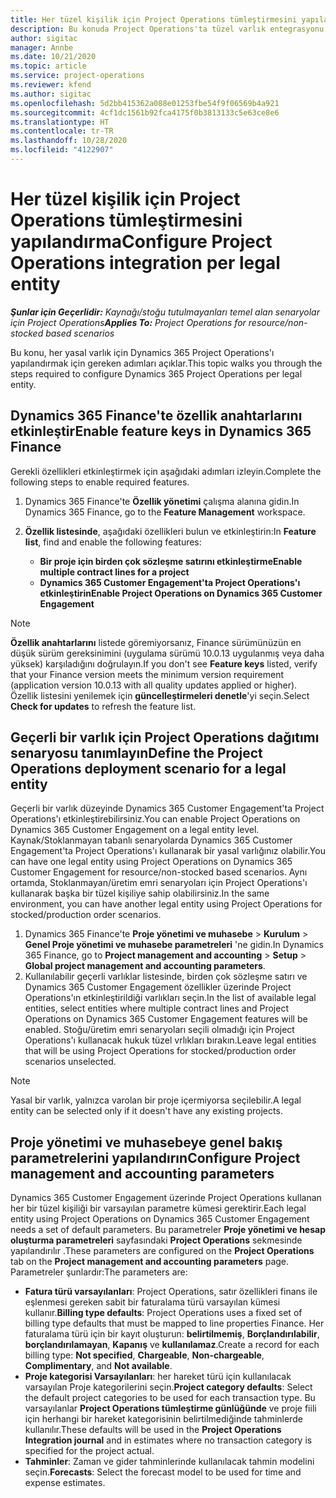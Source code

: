 ```yaml
---
title: Her tüzel kişilik için Project Operations tümleştirmesini yapılandırma
description: Bu konuda Project Operations'ta tüzel varlık entegrasyonu ayarlama hakkında bilgi sağlanır.
author: sigitac
manager: Annbe
ms.date: 10/21/2020
ms.topic: article
ms.service: project-operations
ms.reviewer: kfend
ms.author: sigitac
ms.openlocfilehash: 5d2bb415362a088e01253fbe54f9f06569b4a921
ms.sourcegitcommit: 4cf1dc1561b92fca4175f0b3813133c5e63ce8e6
ms.translationtype: HT
ms.contentlocale: tr-TR
ms.lasthandoff: 10/28/2020
ms.locfileid: "4122907"
---
```

# <a name="configure-project-operations-integration-per-legal-entity"></a><span data-ttu-id="baad7-103">Her tüzel kişilik için Project Operations tümleştirmesini yapılandırma</span><span class="sxs-lookup"><span data-stu-id="baad7-103">Configure Project Operations integration per legal entity</span></span> 

<span data-ttu-id="baad7-104">_**Şunlar için Geçerlidir:** Kaynağı/stoğu tutulmayanları temel alan senaryolar için Project Operations_</span><span class="sxs-lookup"><span data-stu-id="baad7-104">_**Applies To:** Project Operations for resource/non-stocked based scenarios_</span></span>

<span data-ttu-id="baad7-105">Bu konu, her yasal varlık için Dynamics 365 Project Operations'ı yapılandırmak için gereken adımları açıklar.</span><span class="sxs-lookup"><span data-stu-id="baad7-105">This topic walks you through the steps required to configure Dynamics 365 Project Operations per legal entity.</span></span>

## <a name="enable-feature-keys-in-dynamics-365-finance"></a><span data-ttu-id="baad7-106">Dynamics 365 Finance'te özellik anahtarlarını etkinleştir</span><span class="sxs-lookup"><span data-stu-id="baad7-106">Enable feature keys in Dynamics 365 Finance</span></span>

<span data-ttu-id="baad7-107">Gerekli özellikleri etkinleştirmek için aşağıdaki adımları izleyin.</span><span class="sxs-lookup"><span data-stu-id="baad7-107">Complete the following steps to enable required features.</span></span>

1. <span data-ttu-id="baad7-108">Dynamics 365 Finance'te **Özellik yönetimi** çalışma alanına gidin.</span><span class="sxs-lookup"><span data-stu-id="baad7-108">In Dynamics 365 Finance, go to the **Feature Management** workspace.</span></span>
2. <span data-ttu-id="baad7-109">**Özellik listesinde**, aşağıdaki özellikleri bulun ve etkinleştirin:</span><span class="sxs-lookup"><span data-stu-id="baad7-109">In **Feature list**, find and enable the following features:</span></span>
  
    - <span data-ttu-id="baad7-110">**Bir proje için birden çok sözleşme satırını etkinleştirme**</span><span class="sxs-lookup"><span data-stu-id="baad7-110">**Enable multiple contract lines for a project**</span></span>
    - <span data-ttu-id="baad7-111">**Dynamics 365 Customer Engagement'ta Project Operations'ı etkinleştirin**</span><span class="sxs-lookup"><span data-stu-id="baad7-111">**Enable Project Operations on Dynamics 365 Customer Engagement**</span></span>

> [!NOTE]
> <span data-ttu-id="baad7-112">**Özellik anahtarlarını** listede göremiyorsanız, Finance sürümünüzün en düşük sürüm gereksinimini (uygulama sürümü 10.0.13 uygulanmış veya daha yüksek) karşıladığını doğrulayın.</span><span class="sxs-lookup"><span data-stu-id="baad7-112">If you don't see **Feature keys** listed, verify that your Finance version meets the minimum version requirement (application version 10.0.13 with all quality updates applied or higher).</span></span> <span data-ttu-id="baad7-113">Özellik listesini yenilemek için **güncelleştirmeleri denetle**'yi seçin.</span><span class="sxs-lookup"><span data-stu-id="baad7-113">Select **Check for updates** to refresh the feature list.</span></span>

## <a name="define-the-project-operations-deployment-scenario-for-a-legal-entity"></a><span data-ttu-id="baad7-114">Geçerli bir varlık için Project Operations dağıtımı senaryosu tanımlayın</span><span class="sxs-lookup"><span data-stu-id="baad7-114">Define the Project Operations deployment scenario for a legal entity</span></span>

<span data-ttu-id="baad7-115">Geçerli bir varlık düzeyinde Dynamics 365 Customer Engagement'ta Project Operations'ı etkinleştirebilirsiniz.</span><span class="sxs-lookup"><span data-stu-id="baad7-115">You can enable Project Operations on Dynamics 365 Customer Engagement on a legal entity level.</span></span> <span data-ttu-id="baad7-116">Kaynak/Stoklanmayan tabanlı senaryolarda Dynamics 365 Customer Engagement'ta Project Operations'ı kullanarak bir yasal varlığınız olabilir.</span><span class="sxs-lookup"><span data-stu-id="baad7-116">You can have one legal entity using Project Operations on Dynamics 365 Customer Engagement for resource/non-stocked based scenarios.</span></span> <span data-ttu-id="baad7-117">Aynı ortamda, Stoklanmayan/üretim emri senaryoları için Project Operations'ı kullanarak başka bir tüzel kişiliye sahip olabilirsiniz.</span><span class="sxs-lookup"><span data-stu-id="baad7-117">In the same environment, you can have another legal entity using Project Operations for stocked/production order scenarios.</span></span>

1. <span data-ttu-id="baad7-118">Dynamics 365 Finance'te **Proje yönetimi ve muhasebe** > **Kurulum** > **Genel Proje yönetimi ve muhasebe parametreleri** 'ne gidin.</span><span class="sxs-lookup"><span data-stu-id="baad7-118">In Dynamics 365 Finance, go to **Project management and accounting** > **Setup** > **Global project management and accounting parameters**.</span></span>
2. <span data-ttu-id="baad7-119">Kullanılabilir geçerli varlıklar listesinde, birden çok sözleşme satırı ve Dynamics 365 Customer Engagement özellikler üzerinde Project Operations'ın etkinleştirildiği varlıkları seçin.</span><span class="sxs-lookup"><span data-stu-id="baad7-119">In the list of available legal entities, select entities where multiple contract lines and Project Operations on Dynamics 365 Customer Engagement features will be enabled.</span></span> <span data-ttu-id="baad7-120">Stoğu/üretim emri senaryoları seçili olmadığı için Project Operations'ı kullanacak hukuk tüzel vrlıkları bırakın.</span><span class="sxs-lookup"><span data-stu-id="baad7-120">Leave legal entities that will be using Project Operations for stocked/production order scenarios unselected.</span></span>

> [!NOTE]
> <span data-ttu-id="baad7-121">Yasal bir varlık, yalnızca varolan bir proje içermiyorsa seçilebilir.</span><span class="sxs-lookup"><span data-stu-id="baad7-121">A legal entity can be selected only if it doesn't have any existing projects.</span></span>

## <a name="configure-project-management-and-accounting-parameters"></a><span data-ttu-id="baad7-122">Proje yönetimi ve muhasebeye genel bakış parametrelerini yapılandırın</span><span class="sxs-lookup"><span data-stu-id="baad7-122">Configure Project management and accounting parameters</span></span>

<span data-ttu-id="baad7-123">Dynamics 365 Customer Engagement üzerinde Project Operations kullanan her bir tüzel kişiliği bir varsayılan parametre kümesi gerektirir.</span><span class="sxs-lookup"><span data-stu-id="baad7-123">Each legal entity using Project Operations on Dynamics 365 Customer Engagement needs a set of default parameters.</span></span> <span data-ttu-id="baad7-124">Bu parametreler **Proje yönetimi ve hesap oluşturma parametreleri** sayfasındaki **Project Operations** sekmesinde yapılandırılır .</span><span class="sxs-lookup"><span data-stu-id="baad7-124">These parameters are configured on the **Project Operations** tab on the **Project management and accounting parameters** page.</span></span> <span data-ttu-id="baad7-125">Parametreler şunlardır:</span><span class="sxs-lookup"><span data-stu-id="baad7-125">The parameters are:</span></span>

  - <span data-ttu-id="baad7-126">**Fatura türü varsayılanları**: Project Operations, satır özellikleri finans ile eşlenmesi gereken sabit bir faturalama türü varsayılan kümesi kullanır.</span><span class="sxs-lookup"><span data-stu-id="baad7-126">**Billing type defaults**: Project Operations uses a fixed set of billing type defaults that must be mapped to line properties Finance.</span></span> <span data-ttu-id="baad7-127">Her faturalama türü için bir kayıt oluşturun: **belirtilmemiş**, **Borçlandırılabilir**, **borçlandırılamayan**, **Kapanış** ve **kullanılamaz**.</span><span class="sxs-lookup"><span data-stu-id="baad7-127">Create a record for each billing type: **Not specified**, **Chargeable**, **Non-chargeable**, **Complimentary**, and **Not available**.</span></span>
  - <span data-ttu-id="baad7-128">**Proje kategorisi Varsayılanları**: her hareket türü için kullanılacak varsayılan Proje kategorilerini seçin.</span><span class="sxs-lookup"><span data-stu-id="baad7-128">**Project category defaults**: Select the default project categories to be used for each transaction type.</span></span> <span data-ttu-id="baad7-129">Bu varsayılanlar **Project Operations tümleştirme günlüğünde** ve proje fiili için herhangi bir hareket kategorisinin belirtilmediğinde tahminlerde kullanılır.</span><span class="sxs-lookup"><span data-stu-id="baad7-129">These defaults will be used in the **Project Operations Integration journal** and in estimates where no transaction category is specified for the project actual.</span></span>
  - <span data-ttu-id="baad7-130">**Tahminler**: Zaman ve gider tahminlerinde kullanılacak tahmin modelini seçin.</span><span class="sxs-lookup"><span data-stu-id="baad7-130">**Forecasts**: Select the forecast model to be used for time and expense estimates.</span></span>
